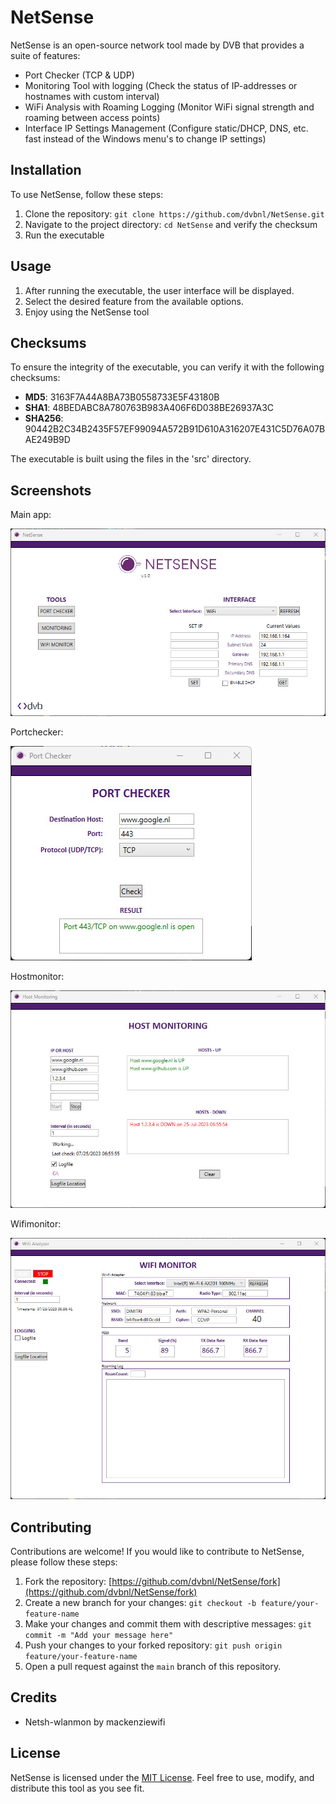 # NetSense

NetSense is an open-source network tool made by DVB that provides a suite of features:

- Port Checker (TCP & UDP)
- Monitoring Tool with logging (Check the status of IP-addresses or hostnames with custom interval)
- WiFi Analysis with Roaming Logging (Monitor WiFi signal strength and roaming between access points)
- Interface IP Settings Management (Configure static/DHCP, DNS, etc. fast instead of the Windows menu's to change IP settings)

## Installation

To use NetSense, follow these steps:

1. Clone the repository: `git clone https://github.com/dvbnl/NetSense.git`
2. Navigate to the project directory: `cd NetSense` and verify the checksum
3. Run the executable

## Usage

1. After running the executable, the user interface will be displayed.
2. Select the desired feature from the available options.
3. Enjoy using the NetSense tool

## Checksums

To ensure the integrity of the executable, you can verify it with the following checksums:

- **MD5**: 3163F7A44A8BA73B0558733E5F43180B
- **SHA1**: 48BEDABC8A780763B983A406F6D038BE26937A3C
- **SHA256**: 90442B2C34B2435F57EF99094A572B91D610A316207E431C5D76A07BAE249B9D

The executable is built using the files in the 'src' directory.

## Screenshots

Main app:

![](image/screenshot-netsense.jpg "NetSense")

Portchecker:

![](image/screenshot-portchecker.jpg "Portchecker")

Hostmonitor:

![](image/screenshot-hostmonitor.jpg "Hostmonitor")

Wifimonitor:

![](image/screenshot-wifimonitor.jpg "Wifimonitor")

## Contributing

Contributions are welcome! If you would like to contribute to NetSense, please follow these steps:

1. Fork the repository: [https://github.com/dvbnl/NetSense/fork](https://github.com/dvbnl/NetSense/fork)
2. Create a new branch for your changes: `git checkout -b feature/your-feature-name`
3. Make your changes and commit them with descriptive messages: `git commit -m "Add your message here"`
4. Push your changes to your forked repository: `git push origin feature/your-feature-name`
5. Open a pull request against the `main` branch of this repository.

## Credits

- Netsh-wlanmon by mackenziewifi

## License

NetSense is licensed under the [MIT License](https://github.com/dvbnl/NetSense/blob/main/LICENSE). Feel free to use, modify, and distribute this tool as you see fit.
